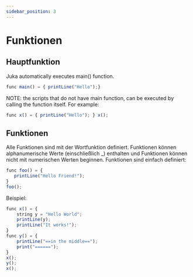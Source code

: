 ```yaml
---
sidebar_position: 3
---
```


# Funktionen

## Hauptfunktion
Juka automatically executes main() function.

```jsx
func main() = { printLine("Hello");}
```

NOTE: the scripts that do not have main function, can be executed by calling the function itself. For example:
```jsx
func x() = { printLine("Hello"); } x();
```

## Funktionen
Alle Funktionen sind mit der Wortfunktion definiert. Funktionen können alphanumerische Werte (einschließlich _) enthalten und Funktionen können nicht mit numerischen Werten beginnen. Funktionen sind einfach definiert:

```jsx
func foo() = {
   printLine("Hello Friend!");
}
foo();
```

Beispiel:

```jsx
func x() = {
    string y = "Hello World";
    printLine(y);
    printLine("It works!");
}
func y() = {
    printLine("==in the middle==");
    print("======");
}
x();
y();
x();

```